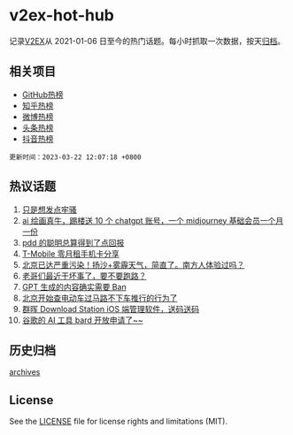 # v2ex-hot-hub

 记录[V2EX](https://www.v2ex.com/)从 2021-01-06 日至今的热门话题。每小时抓取一次数据，按天[归档](archives)。
 
 ## 相关项目

- [GitHub热榜](https://github.com/snaildev/github-hot-hub)
- [知乎热榜](https://github.com/snaildev/zhihu-hot-hub)
- [微博热榜](https://github.com/snaildev/weibo-hot-hub)
- [头条热榜](https://github.com/snaildev/toutiao-hot-hub)
- [抖音热榜](https://github.com/snaildev/douyin-hot-hub)


 `更新时间：2023-03-22 12:07:18 +0800`

## 热议话题

1. [只是想发点牢骚](https://www.v2ex.com/t/925826)
1. [ai 绘画真牛，踢楼送 10 个 chatgpt 账号，一个 midjourney 基础会员一个月一份](https://www.v2ex.com/t/925850)
1. [pdd 的聪明总算得到了点回报](https://www.v2ex.com/t/925860)
1. [T-Mobile 零月租手机卡分享](https://www.v2ex.com/t/925836)
1. [北京已达严重污染！扬沙+雾霾天气，简直了。南方人体验过吗？](https://www.v2ex.com/t/926060)
1. [老哥们最近干坏事了，要不要跑路？](https://www.v2ex.com/t/926082)
1. [GPT 生成的内容确实需要 Ban](https://www.v2ex.com/t/925818)
1. [北京开始查电动车过马路不下车推行的行为了](https://www.v2ex.com/t/926079)
1. [群晖 Download Station iOS 端管理软件，送码送码](https://www.v2ex.com/t/926004)
1. [谷歌的 AI 工具 bard 开放申请了~~](https://www.v2ex.com/t/926020)

## 历史归档

[archives](archives)

## License

See the [LICENSE](LICENSE) file for license rights and limitations (MIT).
